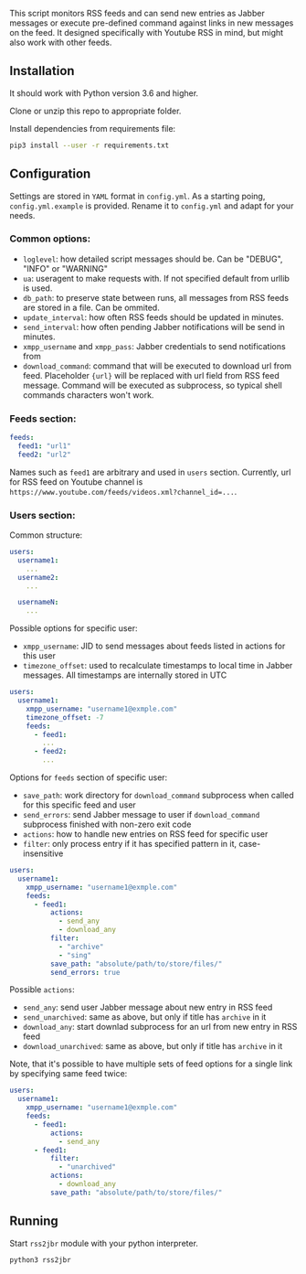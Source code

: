 This script monitors RSS feeds and can send new entries as Jabber messages or execute pre-defined command against links in new messages on the feed. It designed specifically with Youtube RSS in mind, but might also work with other feeds.

## Installation

It should work with Python version 3.6 and higher.

Clone or unzip this repo to appropriate folder.

Install dependencies from requirements file:

```bash
pip3 install --user -r requirements.txt
```

## Configuration

Settings are stored in `YAML` format in `config.yml`. As a starting poing, `config.yml.example` is provided. Rename it to `config.yml` and adapt for your needs.

### Common options:
- `loglevel`: how detailed script messages should be. Can be "DEBUG", "INFO" or "WARNING"
- `ua`: useragent to make requests with. If not specified default from urllib is used.
- `db_path`: to preserve state between runs, all messages from RSS feeds are stored in a file. Can be ommited.
- `update_interval`: how often RSS feeds should be updated in minutes.
- `send_interval`: how often pending Jabber notifications will be send in minutes.
- `xmpp_username` and `xmpp_pass`: Jabber credentials to send notifications from
- `download_command`: command that will be executed to download url from feed. Placeholder `{url}` will be replaced with url field from RSS feed message. Command will be executed as subprocess, so typical shell commands characters won't work.

### Feeds section:

```yaml
feeds:
  feed1: "url1"
  feed2: "url2"
```

Names such as `feed1` are arbitrary and used in `users` section.
Currently, url for RSS feed on Youtube channel is `https://www.youtube.com/feeds/videos.xml?channel_id=...`.

### Users section:

Common structure: 

```yaml
users:
  username1:
    ...
  username2:
    ...

  usernameN:
    ...
```

Possible options for specific user:

- `xmpp_username`: JID to send messages about feeds listed in actions for this user
- `timezone_offset`: used to recalculate timestamps to local time in Jabber messages. All timestamps are internally stored in UTC

```yaml
users:
  username1:
    xmpp_username: "username1@exmple.com"
    timezone_offset: -7
    feeds:
      - feed1:
        ...
      - feed2:
        ...
```

Options for `feeds` section of specific user:

- `save_path`: work directory for `download_command` subprocess when called for this specific feed and user
- `send_errors`: send Jabber message to user if `download_command` subprocess finished with non-zero exit code
- `actions`: how to handle new entries on RSS feed for specific user
- `filter`: only process entry if it has specified pattern in it, case-insensitive

```yaml
users:
  username1:
    xmpp_username: "username1@exmple.com"
    feeds:
      - feed1:
          actions:
            - send_any
            - download_any
          filter:
            - "archive"
            - "sing"
          save_path: "absolute/path/to/store/files/"
          send_errors: true
```

Possible `actions`:

- `send_any`: send user Jabber message about new entry in RSS feed
- `send_unarchived`: same as above, but only if title has `archive` in it
- `download_any`: start downlad subprocess for an url from new entry in RSS feed
- `download_unarchived`: same as above, but only if title has `archive` in it

Note, that it's possible to have multiple sets of feed options for a single link by specifying same feed twice:

```yaml
users:
  username1:
    xmpp_username: "username1@exmple.com"
    feeds:
      - feed1:
          actions:
            - send_any
      - feed1:
          filter:
            - "unarchived"
          actions:
            - download_any
          save_path: "absolute/path/to/store/files/"
```


## Running

Start `rss2jbr` module with your python interpreter.
```sh
python3 rss2jbr
```
